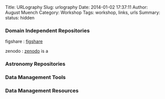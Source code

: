 Title: URLography
Slug: urlography
Date: 2014-01-02 17:37:11
Author: August Muench
Category: Workshop
Tags: workshop, links, urls
Summary: 
status: hidden

### Domain Independent Repositories

figshare
:	[figshare](http://figshare.com)

zenodo
:	[zenodo](http://zenodo.org) is a 

### Astronomy Repositories

### Data Management Tools

### Data Management Resources